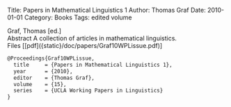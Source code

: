Title: Papers in Mathematical Linguistics 1
Author: Thomas Graf
Date: 2010-01-01
Category: Books
Tags: edited volume

<div markdown class="authors">
Graf, Thomas [ed.]
</div>

<div markdown class="abstract">
<span id="abstract-title">Abstract</span>
A collection of articles in mathematical linguistics.
</div>

<div markdown class="files">
<span id="files-title">Files</span>
[[pdf]({static}/doc/papers/Graf10WPLissue.pdf)]
</div>

~~~latex
@Proceedings{Graf10WPLissue,
  title		= {Papers in Mathematical Linguistics 1},
  year		= {2010},
  editor	= {Thomas Graf},
  volume	= {15},
  series	= {UCLA Working Papers in Linguistics}
}
~~~
